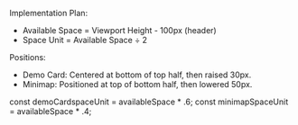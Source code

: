 
Implementation Plan:
  - Available Space = Viewport Height - 100px (header)
  - Space Unit = Available Space ÷ 2

Positions:
  - Demo Card: Centered at bottom of top half, then raised 30px.
  - Minimap: Positioned at top of bottom half, then lowered 50px.

const demoCardspaceUnit = availableSpace * .6;
const minimapSpaceUnit =  availableSpace * .4;